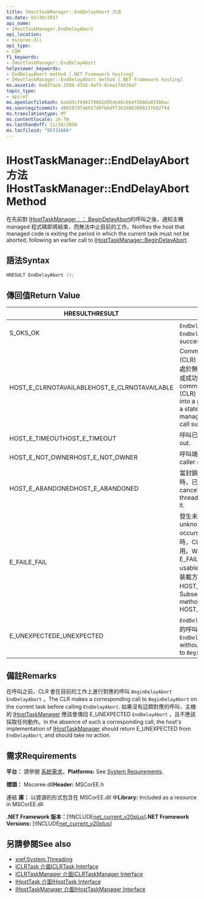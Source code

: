 ```yaml
---
title: IHostTaskManager::EndDelayAbort 方法
ms.date: 03/30/2017
api_name:
- IHostTaskManager.EndDelayAbort
api_location:
- mscoree.dll
api_type:
- COM
f1_keywords:
- IHostTaskManager::EndDelayAbort
helpviewer_keywords:
- EndDelayAbort method [.NET Framework hosting]
- IHostTaskManager::EndDelayAbort method [.NET Framework hosting]
ms.assetid: 6e02facb-2504-4356-9af5-0cee1f8436a7
topic_type:
- apiref
ms.openlocfilehash: 6add3cf4d83796b2d95de46cb64f5880a835b6ac
ms.sourcegitcommit: d8020797a6657d0fbbdff362b80300815f682f94
ms.translationtype: MT
ms.contentlocale: zh-TW
ms.lasthandoff: 11/24/2020
ms.locfileid: "95731666"
---
```

# <a name="ihosttaskmanagerenddelayabort-method"></a><span data-ttu-id="eb590-102">IHostTaskManager::EndDelayAbort 方法</span><span class="sxs-lookup"><span data-stu-id="eb590-102">IHostTaskManager::EndDelayAbort Method</span></span>

<span data-ttu-id="eb590-103">在先前對 [IHostTaskManager：： BeginDelayAbort](ihosttaskmanager-begindelayabort-method.md)的呼叫之後，通知主機 managed 程式碼即將結束，而無法中止目前的工作。</span><span class="sxs-lookup"><span data-stu-id="eb590-103">Notifies the host that managed code is exiting the period in which the current task must not be aborted, following an earlier call to [IHostTaskManager::BeginDelayAbort](ihosttaskmanager-begindelayabort-method.md).</span></span>  
  
## <a name="syntax"></a><span data-ttu-id="eb590-104">語法</span><span class="sxs-lookup"><span data-stu-id="eb590-104">Syntax</span></span>  
  
```cpp  
HRESULT EndDelayAbort ();  
```  
  
## <a name="return-value"></a><span data-ttu-id="eb590-105">傳回值</span><span class="sxs-lookup"><span data-stu-id="eb590-105">Return Value</span></span>  
  
|<span data-ttu-id="eb590-106">HRESULT</span><span class="sxs-lookup"><span data-stu-id="eb590-106">HRESULT</span></span>|<span data-ttu-id="eb590-107">描述</span><span class="sxs-lookup"><span data-stu-id="eb590-107">Description</span></span>|  
|-------------|-----------------|  
|<span data-ttu-id="eb590-108">S_OK</span><span class="sxs-lookup"><span data-stu-id="eb590-108">S_OK</span></span>|<span data-ttu-id="eb590-109">`EndDelayAbort` 傳回成功。</span><span class="sxs-lookup"><span data-stu-id="eb590-109">`EndDelayAbort` returned successfully.</span></span>|  
|<span data-ttu-id="eb590-110">HOST_E_CLRNOTAVAILABLE</span><span class="sxs-lookup"><span data-stu-id="eb590-110">HOST_E_CLRNOTAVAILABLE</span></span>|<span data-ttu-id="eb590-111">Common language runtime (CLR) 尚未載入至進程，或 CLR 處於無法執行 managed 程式碼或成功處理呼叫的狀態。</span><span class="sxs-lookup"><span data-stu-id="eb590-111">The common language runtime (CLR) has not been loaded into a process, or the CLR is in a state in which it cannot run managed code or process the call successfully.</span></span>|  
|<span data-ttu-id="eb590-112">HOST_E_TIMEOUT</span><span class="sxs-lookup"><span data-stu-id="eb590-112">HOST_E_TIMEOUT</span></span>|<span data-ttu-id="eb590-113">呼叫已超時。</span><span class="sxs-lookup"><span data-stu-id="eb590-113">The call timed out.</span></span>|  
|<span data-ttu-id="eb590-114">HOST_E_NOT_OWNER</span><span class="sxs-lookup"><span data-stu-id="eb590-114">HOST_E_NOT_OWNER</span></span>|<span data-ttu-id="eb590-115">呼叫端沒有擁有鎖定。</span><span class="sxs-lookup"><span data-stu-id="eb590-115">The caller does not own the lock.</span></span>|  
|<span data-ttu-id="eb590-116">HOST_E_ABANDONED</span><span class="sxs-lookup"><span data-stu-id="eb590-116">HOST_E_ABANDONED</span></span>|<span data-ttu-id="eb590-117">當封鎖的執行緒或光纖正在等候時，已取消事件。</span><span class="sxs-lookup"><span data-stu-id="eb590-117">An event was canceled while a blocked thread or fiber was waiting on it.</span></span>|  
|<span data-ttu-id="eb590-118">E_FAIL</span><span class="sxs-lookup"><span data-stu-id="eb590-118">E_FAIL</span></span>|<span data-ttu-id="eb590-119">發生未知的嚴重失敗。</span><span class="sxs-lookup"><span data-stu-id="eb590-119">An unknown catastrophic failure occurred.</span></span> <span data-ttu-id="eb590-120">當方法傳回 E_FAIL 時，CLR 在進程內將無法再使用。</span><span class="sxs-lookup"><span data-stu-id="eb590-120">When a method returns E_FAIL, the CLR is no longer usable within the process.</span></span> <span data-ttu-id="eb590-121">對裝載方法的後續呼叫會傳回 HOST_E_CLRNOTAVAILABLE。</span><span class="sxs-lookup"><span data-stu-id="eb590-121">Subsequent calls to hosting methods return HOST_E_CLRNOTAVAILABLE.</span></span>|  
|<span data-ttu-id="eb590-122">E_UNEXPECTED</span><span class="sxs-lookup"><span data-stu-id="eb590-122">E_UNEXPECTED</span></span>|<span data-ttu-id="eb590-123">`EndDelayAbort` 呼叫時沒有對應的呼叫 `BeginDelayAbort` 。</span><span class="sxs-lookup"><span data-stu-id="eb590-123">`EndDelayAbort` was called without a corresponding call to `BeginDelayAbort`.</span></span>|  
  
## <a name="remarks"></a><span data-ttu-id="eb590-124">備註</span><span class="sxs-lookup"><span data-stu-id="eb590-124">Remarks</span></span>  

 <span data-ttu-id="eb590-125">在呼叫之前，CLR 會在目前的工作上進行對應的呼叫 `BeginDelayAbort` `EndDelayAbort` 。</span><span class="sxs-lookup"><span data-stu-id="eb590-125">The CLR makes a corresponding call to `BeginDelayAbort` on the current task before calling `EndDelayAbort`.</span></span> <span data-ttu-id="eb590-126">如果沒有這類對應的呼叫，主機的 [IHostTaskManager](ihosttaskmanager-interface.md) 應該會傳回 E_UNEXPECTED `EndDelayAbort` ，且不應該採取任何動作。</span><span class="sxs-lookup"><span data-stu-id="eb590-126">In the absence of such a corresponding call, the host's implementation of [IHostTaskManager](ihosttaskmanager-interface.md) should return E_UNEXPECTED from `EndDelayAbort`, and should take no action.</span></span>  
  
## <a name="requirements"></a><span data-ttu-id="eb590-127">需求</span><span class="sxs-lookup"><span data-stu-id="eb590-127">Requirements</span></span>  

 <span data-ttu-id="eb590-128">**平台：** 請參閱 [系統需求](../../get-started/system-requirements.md)。</span><span class="sxs-lookup"><span data-stu-id="eb590-128">**Platforms:** See [System Requirements](../../get-started/system-requirements.md).</span></span>  
  
 <span data-ttu-id="eb590-129">**標頭：** Mscoree.dll</span><span class="sxs-lookup"><span data-stu-id="eb590-129">**Header:** MSCorEE.h</span></span>  
  
 <span data-ttu-id="eb590-130">連結 **庫：** 以資源的形式包含在 MSCorEE.dll 中</span><span class="sxs-lookup"><span data-stu-id="eb590-130">**Library:** Included as a resource in MSCorEE.dll</span></span>  
  
 <span data-ttu-id="eb590-131">**.NET Framework 版本：**[!INCLUDE[net_current_v20plus](../../../../includes/net-current-v20plus-md.md)]</span><span class="sxs-lookup"><span data-stu-id="eb590-131">**.NET Framework Versions:** [!INCLUDE[net_current_v20plus](../../../../includes/net-current-v20plus-md.md)]</span></span>  
  
## <a name="see-also"></a><span data-ttu-id="eb590-132">另請參閱</span><span class="sxs-lookup"><span data-stu-id="eb590-132">See also</span></span>

- <xref:System.Threading>
- [<span data-ttu-id="eb590-133">ICLRTask 介面</span><span class="sxs-lookup"><span data-stu-id="eb590-133">ICLRTask Interface</span></span>](iclrtask-interface.md)
- [<span data-ttu-id="eb590-134">ICLRTaskManager 介面</span><span class="sxs-lookup"><span data-stu-id="eb590-134">ICLRTaskManager Interface</span></span>](iclrtaskmanager-interface.md)
- [<span data-ttu-id="eb590-135">IHostTask 介面</span><span class="sxs-lookup"><span data-stu-id="eb590-135">IHostTask Interface</span></span>](ihosttask-interface.md)
- [<span data-ttu-id="eb590-136">IHostTaskManager 介面</span><span class="sxs-lookup"><span data-stu-id="eb590-136">IHostTaskManager Interface</span></span>](ihosttaskmanager-interface.md)
